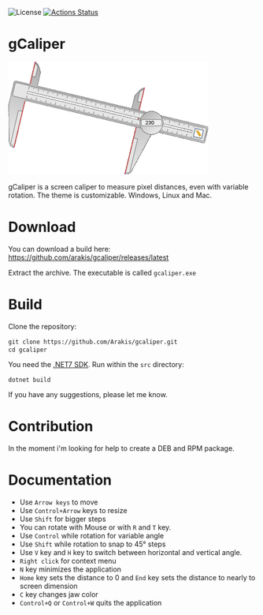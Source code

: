 ![License](https://img.shields.io/badge/license-MIT-blue.svg) [![Actions Status](https://github.com/arakis/gcaliper/workflows/Build/badge.svg)](https://github.com/arakis/gcaliper/actions)

gCaliper
========

![screenshot](media/screenshot.png)

gCaliper is a screen caliper to measure pixel distances, even with variable rotation. The theme is customizable. Windows, Linux and Mac.

Download
========

You can download a build here:
https://github.com/arakis/gcaliper/releases/latest

Extract the archive. The executable is called `gcaliper.exe`

Build
=====

Clone the repository:
```
git clone https://github.com/Arakis/gcaliper.git
cd gcaliper
```

You need the [.NET7 SDK](https://dotnet.microsoft.com/download/dotnet/5.0). Run within the `src` directory:
```
dotnet build
```

If you have any suggestions, please let me know.

Contribution
============
In the moment i'm looking for help to create a DEB and RPM package.

Documentation
=============

* Use `Arrow keys` to move
* Use `Control+Arrow` keys to resize
* Use `Shift` for bigger steps
* You can rotate with Mouse or with `R` and `T` key.
* Use `Control` while rotation for variable angle
* Use `Shift` while rotation to snap to 45° steps
* Use `V` key and `H` key to switch between horizontal and vertical angle.
* `Right click` for context menu
* `N` key minimizes the application
* `Home` key sets the distance to 0 and `End` key sets the distance to nearly to screen dimension
* `C` key changes jaw color
* `Control+Q` or `Control+W` quits the application
